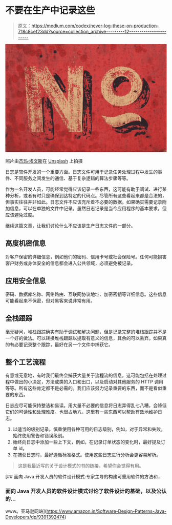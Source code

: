 # 不要在生产中记录这些

> 原文：<https://medium.com/codex/never-log-these-on-production-718c8cef23dd?source=collection_archive---------12----------------------->

![](img/644c7188dcb3a9c32277651e471187b9.png)

照片由[杰玛·埃文斯](https://unsplash.com/@stayandroam?utm_source=medium&utm_medium=referral)在 [Unsplash](https://unsplash.com?utm_source=medium&utm_medium=referral) 上拍摄

日志是软件开发的一个重要方面。日志文件可用于记录任务处理过程中发生的事件、不同服务之间发生的通信、基于复杂逻辑的算法步骤等等。

作为一名开发人员，可能经常觉得应该记录一些东西，这可能有助于调试、进行某种分析，或者有时只是确保到达特定的代码点。尽管所有这些看起来都是合法的，但事实往往并非如此。日志文件不应该充斥着不必要的数据。如果确实需要记录附加信息，可以在单独的文件中记录。虽然日志记录是当今应用程序的基本要求，但应该避免过度。

继续这篇文章，让我们讨论什么不应该是生产日志文件的一部分。

## 高度机密信息

对客户保密的详细信息，例如他们的密码、信用卡号或社会保险号。任何可能损害客户财务或身体安全的信息都会进入公共领域，必须避免被记录。

## 应用安全信息

密码、数据库名称、网络路由、互联网协议地址、加密密钥等详细信息。这些信息可能看起来不保密，但对黑客来说非常有用。

## 全栈跟踪

毫无疑问，堆栈跟踪确实有助于调试和解决问题，但是记录完整的堆栈跟踪并不是一个好的做法。可以转换堆栈跟踪以提取有意义的信息，其余的可以丢弃。如果真的有必要记录整个跟踪，最好在另一个文件中捕获它。

## 整个工艺流程

有意或无意地，有时我们最终会捕获大量关于流程流的信息。这可能包括在处理过程中做出的小决定，方法或类的入口和出口，以及启动对其他服务的 HTTP 调用等等。所有这些肯定都不是必需的。我们应该努力记录重要的东西，而不是看似重要的东西。

日志应尽可能保持整洁和易读。用大量不必要的信息将日志弄得乱七八糟，会降低它们的可读性和处理难度。也很占地方。这里有一些东西可以帮助有效地维护日志。

1.  以适当的级别记录。慎重使用各种可用的日志级别，例如，对于异常和失败，始终使用警告和错误级别。
2.  始终向日志中添加一些上下文，例如，在记录订单状态的变化时，最好提及订单 id。
3.  在捕获日志时，最好遵循标准格式。使用这些日志进行分析会更容易解析。

> 这是我最近写的关于设计模式的书的链接。希望你会觉得有用。

[](https://www.amazon.in/Software-Design-Patterns-Java-Developers/dp/9391392474) [## 面向 Java 开发人员的软件设计模式:专家主导的构建可重用软件的方法和…

### 面向 Java 开发人员的软件设计模式讨论了软件设计的基础，以及公认的…

www。亚马逊网站](https://www.amazon.in/Software-Design-Patterns-Java-Developers/dp/9391392474)